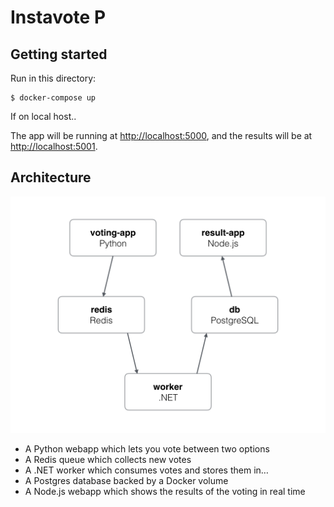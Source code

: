 Instavote
P
=========

Getting started
---------------


Run in this directory:

    $ docker-compose up

If on local host..
 
The app will be running at [http://localhost:5000](http://localhost:5000), and the results will be at [http://localhost:5001](http://localhost:5001).

Architecture
-----

![Architecture diagram](architecture.png)

* A Python webapp which lets you vote between two options
* A Redis queue which collects new votes
* A .NET worker which consumes votes and stores them in…
* A Postgres database backed by a Docker volume
* A Node.js webapp which shows the results of the voting in real time

